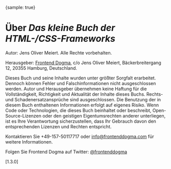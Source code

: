 {sample: true}
# Über _Das kleine Buch der HTML-/CSS-Frameworks_

Autor: Jens Oliver Meiert. Alle Rechte vorbehalten.

Herausgeber: [Frontend Dogma](https://frontenddogma.com/), c/o Jens Oliver Meiert, Bäckerbreitergang 12, 20355 Hamburg, Deutschland.

Dieses Buch und seine Inhalte wurden unter größter Sorgfalt erarbeitet. Dennoch können Fehler und Falschinformationen nicht ausgeschlossen werden. Autor und Herausgeber übernehmen keine Haftung für die Vollständigkeit, Richtigkeit und Aktualität der Inhalte dieses Buchs. Rechts- und Schadenersatzansprüche sind ausgeschlossen. Die Benutzung der in diesem Buch enthaltenen Informationen erfolgt auf eigenes Risiko. Wenn Code oder Technologien, die dieses Buch beinhaltet oder beschreibt, Open-Source-Lizenzen oder den geistigen Eigentumsrechten anderer unterliegen, ist es Ihre Verantwortung sicherzustellen, dass Ihr Gebrauch davon den entsprechenden Lizenzen und Rechten entspricht.

Kontaktieren Sie +49-157-50117717 oder info@frontenddogma.com für weitere Informationen.

Folgen Sie Frontend Dogma auf Twitter: [@frontenddogma](https://twitter.com/frontenddogma)

[1.3.0]